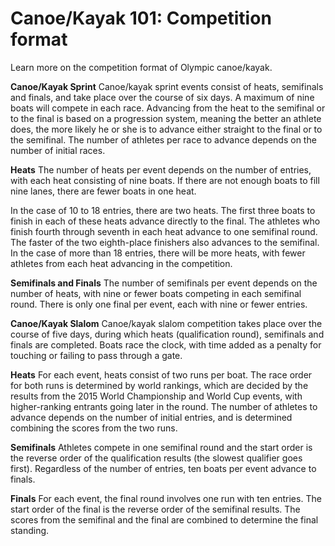 Canoe/Kayak 101: Competition format
===================================

Learn more on the competition format of Olympic canoe/kayak.

**Canoe/Kayak Sprint**
Canoe/kayak sprint events consist of heats, semifinals and finals, and take place over the course of six days. A maximum of nine boats will compete in each race. Advancing from the heat to the semifinal or to the final is based on a progression system, meaning the better an athlete does, the more likely he or she is to advance either straight to the final or to the semifinal. The number of athletes per race to advance depends on the number of initial races.

**Heats**
The number of heats per event depends on the number of entries, with each heat consisting of nine boats. If there are not enough boats to fill nine lanes, there are fewer boats in one heat.

In the case of 10 to 18 entries, there are two heats. The first three boats to finish in each of these heats advance directly to the final. The athletes who finish fourth through seventh in each heat advance to one semifinal round. The faster of the two eighth-place finishers also advances to the semifinal. In the case of more than 18 entries, there will be more heats, with fewer athletes from each heat advancing in the competition.

**Semifinals and Finals**
The number of semifinals per event depends on the number of heats, with nine or fewer boats competing in each semifinal round. There is only one final per event, each with nine or fewer entries.

**Canoe/Kayak Slalom**
Canoe/kayak slalom competition takes place over the course of five days, during which heats (qualification round), semifinals and finals are completed. Boats race the clock, with time added as a penalty for touching or failing to pass through a gate.

**Heats**
For each event, heats consist of two runs per boat. The race order for both runs is determined by world rankings, which are decided by the results from the 2015 World Championship and World Cup events, with higher-ranking entrants going later in the round. The number of athletes to advance depends on the number of initial entries, and is determined combining the scores from the two runs.

**Semifinals**
Athletes compete in one semifinal round and the start order is the reverse order of the qualification results (the slowest qualifier goes first). Regardless of the number of entries, ten boats per event advance to finals.

**Finals**
For each event, the final round involves one run with ten entries. The start order of the final is the reverse order of the semifinal results. The scores from the semifinal and the final are combined to determine the final standing.


